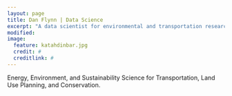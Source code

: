 ```yaml
---
layout: page
title: Dan Flynn | Data Science
excerpt: "A data scientist for environmental and transportation research."
modified: 
image:
  feature: katahdinbar.jpg
  credit: #
  creditlink: #
---
```


Energy, Environment, and Sustainability Science for Transportation, Land Use Planning, and Conservation.